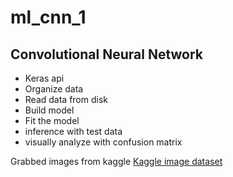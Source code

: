 # ml_cnn_1

## Convolutional Neural Network
- Keras api
- Organize data
- Read data from disk
- Build model
- Fit the model
- inference with test data
- visually analyze with confusion matrix

Grabbed images from  kaggle
[Kaggle image dataset](https://www.kaggle.com/c/dogs-vs-cats/data)
